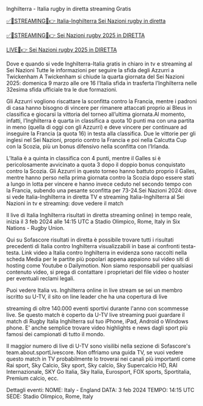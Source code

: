Inghilterra - Italia rugby in diretta streaming Gratis

[✅🔰STREAMING🔴👉 Italia-Inghilterra Sei Nazioni rugby in diretta](https://awesomesalatv.blogspot.com/2025/03/italia-inghilterra-in-diretta-live.html)

[✅🔰STREAMING🔴👉 Sei Nazioni rugby 2025 in DIRETTA](https://awesomesalatv.blogspot.com/2025/03/italia-inghilterra-in-diretta-live.html)

[LIVE🔴👉 Sei Nazioni rugby 2025 in DIRETTA](https://awesomesalatv.blogspot.com/2025/03/italia-inghilterra-in-diretta-live.html)

Dove e quando si vede Inghilterra-Italia gratis in chiaro in tv e streaming al Sei Nazioni
Tutte le informazioni per seguire la sfida degli Azzurri a Twickenham
A Twickenham si chiude la quarta giornata del Sei Nazioni 2025: domenica 9 marzo alle ore 16 l’Italia sfida in trasferta l’Inghilterra nelle 32esima sfida ufficiale tra le due formazioni.

Gli Azzurri vogliono riscattare la sconfitta contro la Francia, mentre i padroni di casa hanno bisogno di vincere per rimanere attaccati proprio ai Bleus in classifica e giocarsi la vittoria del torneo all’ultima giornata.Al momento, infatti, l’Inghilterra è quarta in classifica a quota 10 punti ma con una partita in meno (quella di oggi con gli Azzurri) e deve vincere per continuare ad inseguire la Francia (a quota 16) in testa alla classifica. Due le vittorie per gli inglesi nel Sei Nazioni, proprio contro la Francia e poi nella Calcutta Cup con la Scozia, più un bonus difensivo nella sconfitta con l’Irlanda.

L’Italia è a quinta in classifica con 4 punti, mentre il Galles si è pericolosamente avvicinato a quota 3 dopo il doppio bonus conquistato contro la Scozia. Gli Azzurri in questo torneo hanno battuto proprio il Galles, mentre hanno perso nella prima giornata contro la Scozia dopo essere stati a lungo in lotta per vincere e hanno invece ceduto nel secondo tempo con la Francia, subendo una pesante sconfitta per 73-24.Sei Nazioni 2024: dove si vede Italia-Inghilterra in diretta TV e streaming
Italia-Inghilterra al Sei Nazioni in tv e streaming: dove vedere il match

Il live di Italia Inghilterra risultati in diretta streaming online) in tempo reale, inizia il 3 feb 2024 alle 14:15 UTC a Stadio Olimpico, Rome, Italy in Six Nations - Rugby Union.

Qui su Sofascore risultati in diretta è possibile trovare tutti i risultati precedenti di Italia contro Inghilterra visualizzabili in base ai confronti testa-testa. Link video a Italia contro Inghilterra in evidenza sono raccolti nella scheda Media per le partite più popolari appena appaiono sul video siti di hosting come Youtube o Dailymotion. Non siamo responsabili per qualsiasi contenuto video, si prega di contattare i proprietari del file video o hoster per eventuali reclami legali.

Puoi vedere Italia vs. Inghilterra online in live stream se sei un membro iscritto su U-TV, il sito on line leader che ha una copertura di live

streaming di oltre 140.000 eventi sportivi durante l'anno con scommesse live. Se questo match è coperto da U-TV live streaming puoi guardare il match di Rugby Italia Inghilterra sul tuo iPhone, iPad, Android o Windows phone. E' anche semplice trovare video highlights e news dagli sport più famosi dei campionati di tutto il mondo.

Il maggior numero di live di U-TV sono visilibi nella sezione di Sofascore's team.about.sportLivescore. Non offriamo una guida TV, se vuoi vedere questo match in TV probabilmente lo troverai nei canali più importanti come Rai sport, Sky Calcio, Sky sport, Sky calcio, Sky Supercalcio HD, RAI Internazionale, SKY Go Italia, Sky Italia, Eurosport, FOX sports, Sportitalia, Premium calcio, ecc.

Dettagli eventi:
NOME: Italy - England
DATA: 3 feb 2024
TEMPO: 14:15 UTC
SEDE: Stadio Olimpico, Rome, Italy​
